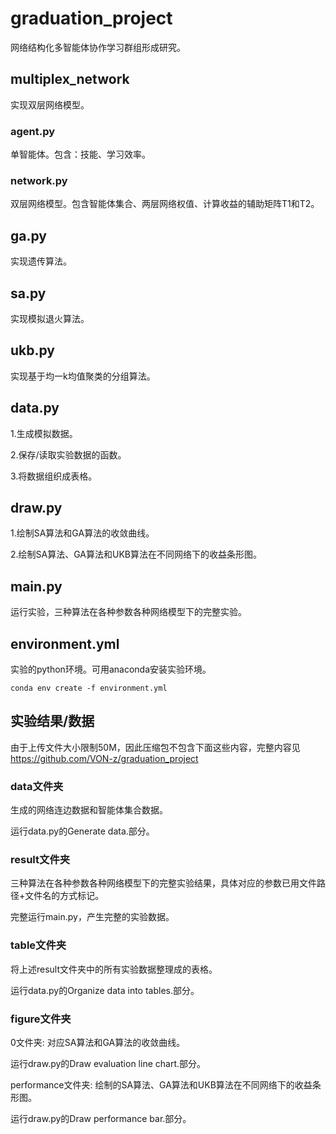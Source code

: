# graduation_project
网络结构化多智能体协作学习群组形成研究。

## multiplex_network

实现双层网络模型。

### agent.py

单智能体。包含：技能、学习效率。

### network.py

双层网络模型。包含智能体集合、两层网络权值、计算收益的辅助矩阵T1和T2。

## ga.py

实现遗传算法。

## sa.py

实现模拟退火算法。

## ukb.py

实现基于均一k均值聚类的分组算法。

## data.py

1.生成模拟数据。

2.保存/读取实验数据的函数。

3.将数据组织成表格。

## draw.py

1.绘制SA算法和GA算法的收敛曲线。

2.绘制SA算法、GA算法和UKB算法在不同网络下的收益条形图。

## main.py

运行实验，三种算法在各种参数各种网络模型下的完整实验。

## environment.yml

实验的python环境。可用anaconda安装实验环境。

```conda env create -f environment.yml```

## 实验结果/数据

由于上传文件大小限制50M，因此压缩包不包含下面这些内容，完整内容见 https://github.com/VON-z/graduation_project

### data文件夹

生成的网络连边数据和智能体集合数据。

运行data.py的Generate data.部分。

### result文件夹

三种算法在各种参数各种网络模型下的完整实验结果，具体对应的参数已用文件路径+文件名的方式标记。

完整运行main.py，产生完整的实验数据。

### table文件夹

将上述result文件夹中的所有实验数据整理成的表格。

运行data.py的Organize data into tables.部分。

### figure文件夹

0文件夹: 对应SA算法和GA算法的收敛曲线。

运行draw.py的Draw evaluation line chart.部分。

performance文件夹: 绘制的SA算法、GA算法和UKB算法在不同网络下的收益条形图。

运行draw.py的Draw performance bar.部分。